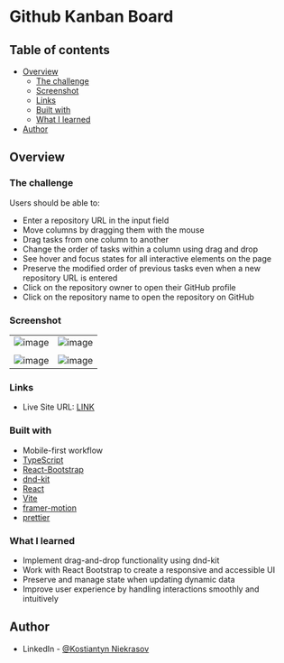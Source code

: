 # Github Kanban Board

## Table of contents

- [Overview](#overview)
  - [The challenge](#the-challenge)
  - [Screenshot](#screenshot)
  - [Links](#links)
  - [Built with](#built-with)
  - [What I learned](#what-i-learned)
- [Author](#author)


## Overview

### The challenge

Users should be able to:

- Enter a repository URL in the input field
- Move columns by dragging them with the mouse
- Drag tasks from one column to another
- Change the order of tasks within a column using drag and drop
- See hover and focus states for all interactive elements on the page
- Preserve the modified order of previous tasks even when a new repository URL is entered
- Click on the repository owner to open their GitHub profile
- Click on the repository name to open the repository on GitHub

### Screenshot

|                           |                                  |
|-----------------------------------------------|-----------------------------------------------|
| ![image](https://github.com/user-attachments/assets/e071585f-aa44-4aab-b665-133dea7998e4) | ![image](https://github.com/user-attachments/assets/9a59351f-a31f-4340-b622-ebda6b50c039) |
|                       |                       |
|![image](https://github.com/user-attachments/assets/2b762cf5-897b-4f14-b23b-7000935fb118) | ![image](https://github.com/user-attachments/assets/0284fe1f-ce7a-45a5-905b-6ff719471890) |






### Links

- Live Site URL: [LINK](https://kostyaniekrasov.github.io/dnd-kanban-board/)

### Built with

- Mobile-first workflow
- [TypeScript](https://www.typescriptlang.org/)
- [React-Bootstrap](https://react-bootstrap.netlify.app/)
- [dnd-kit](https://dndkit.com/)
- [React](https://reactjs.org/)
- [Vite](https://vite.dev/)
- [framer-motion](https://motion.dev/)
- [prettier](https://prettier.io/)



### What I learned

- Implement drag-and-drop functionality using dnd-kit
- Work with React Bootstrap to create a responsive and accessible UI
- Preserve and manage state when updating dynamic data
- Improve user experience by handling interactions smoothly and intuitively

## Author

- LinkedIn - [@Kostiantyn Niekrasov](www.linkedin.com/in/kostiantyn-niekrasov)

